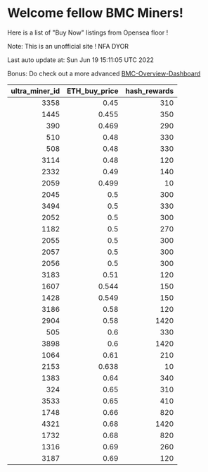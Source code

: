 # Welcome fellow BMC Miners!
Here is a list of "Buy Now" listings from Opensea floor !

Note: This is an unofficial site ! NFA DYOR

Last auto update at: Sun Jun 19 15:11:05 UTC 2022

Bonus: Do check out a more advanced [BMC-Overview-Dashboard](https://dune.com/defifunk/BMC-Overview-Dashboard)


|   ultra_miner_id |   ETH_buy_price |   hash_rewards |
|-----------------:|----------------:|---------------:|
|             3358 |           0.45  |            310 |
|             1445 |           0.455 |            350 |
|              390 |           0.469 |            290 |
|              510 |           0.48  |            330 |
|              508 |           0.48  |            330 |
|             3114 |           0.48  |            120 |
|             2332 |           0.49  |            140 |
|             2059 |           0.499 |             10 |
|             2045 |           0.5   |            300 |
|             3494 |           0.5   |            330 |
|             2052 |           0.5   |            300 |
|             1182 |           0.5   |            270 |
|             2055 |           0.5   |            300 |
|             2057 |           0.5   |            300 |
|             2056 |           0.5   |            300 |
|             3183 |           0.51  |            120 |
|             1607 |           0.544 |            150 |
|             1428 |           0.549 |            150 |
|             3186 |           0.58  |            120 |
|             2904 |           0.58  |           1420 |
|              505 |           0.6   |            330 |
|             3898 |           0.6   |           1420 |
|             1064 |           0.61  |            210 |
|             2153 |           0.638 |             10 |
|             1383 |           0.64  |            340 |
|              324 |           0.65  |            310 |
|             3533 |           0.65  |            410 |
|             1748 |           0.66  |            820 |
|             4321 |           0.68  |           1420 |
|             1732 |           0.68  |            820 |
|             1316 |           0.69  |            260 |
|             3187 |           0.69  |            120 |